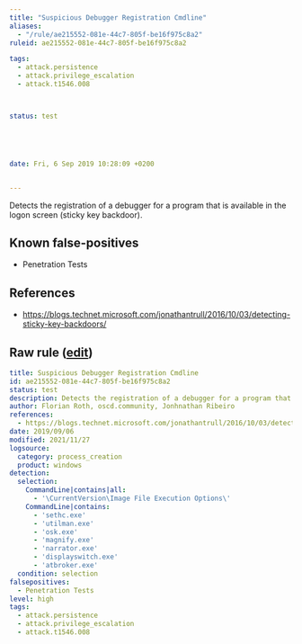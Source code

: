 ```yaml
---
title: "Suspicious Debugger Registration Cmdline"
aliases:
  - "/rule/ae215552-081e-44c7-805f-be16f975c8a2"
ruleid: ae215552-081e-44c7-805f-be16f975c8a2

tags:
  - attack.persistence
  - attack.privilege_escalation
  - attack.t1546.008



status: test





date: Fri, 6 Sep 2019 10:28:09 +0200


---
```


Detects the registration of a debugger for a program that is available in the logon screen (sticky key backdoor).

<!--more-->


## Known false-positives

* Penetration Tests



## References

* https://blogs.technet.microsoft.com/jonathantrull/2016/10/03/detecting-sticky-key-backdoors/


## Raw rule ([edit](https://github.com/SigmaHQ/sigma/edit/master/rules/windows/process_creation/proc_creation_win_install_reg_debugger_backdoor.yml))
```yaml
title: Suspicious Debugger Registration Cmdline
id: ae215552-081e-44c7-805f-be16f975c8a2
status: test
description: Detects the registration of a debugger for a program that is available in the logon screen (sticky key backdoor).
author: Florian Roth, oscd.community, Jonhnathan Ribeiro
references:
  - https://blogs.technet.microsoft.com/jonathantrull/2016/10/03/detecting-sticky-key-backdoors/
date: 2019/09/06
modified: 2021/11/27
logsource:
  category: process_creation
  product: windows
detection:
  selection:
    CommandLine|contains|all:
      - '\CurrentVersion\Image File Execution Options\'
    CommandLine|contains:
      - 'sethc.exe'
      - 'utilman.exe'
      - 'osk.exe'
      - 'magnify.exe'
      - 'narrator.exe'
      - 'displayswitch.exe'
      - 'atbroker.exe'
  condition: selection
falsepositives:
  - Penetration Tests
level: high
tags:
  - attack.persistence
  - attack.privilege_escalation
  - attack.t1546.008

```
